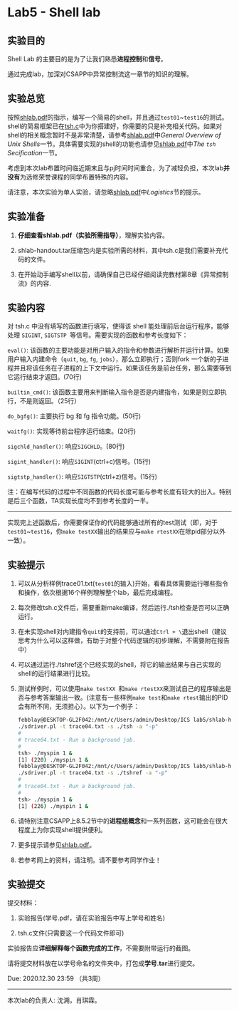 # Lab5 - Shell lab

## 实验目的

Shell Lab 的主要目的是为了让我们熟悉**进程控制**和**信号**。

通过完成lab，加深对CSAPP中异常控制流这一章节的知识的理解。

## 实验总览

按照[shlab.pdf](./shlab.pdf)的指示，编写一个简易的shell，并且通过`test01`~`test16`的测试。shell的简易框架已在[tsh.c](./tsh.c)中为你搭建好，你需要的只是补充相关代码。如果对shell的相关概念暂时不是非常清楚，请参考[shlab.pdf](./shlab.pdf)中*General Overview of Unix Shells*一节。具体需要实现的shell的功能也请参见[shlab.pdf](./shlab.pdf)中*The `tsh` Secification*一节。

考虑到本次lab布置时间临近期末且与pj时间时间重合，为了减轻负担，本次lab**并没有**为选修荣誉课程的同学布置特殊的内容。

请注意，本次实验为单人实验，请忽略[shlab.pdf](./shlab.pdf)中*Logistics*节的提示。

## 实验准备

1. **仔细查看shlab.pdf（实验所需指导）**，理解实验内容。

2. shlab-handout.tar压缩包内是实验所需的材料，其中tsh.c是我们需要补充代码的文件。

3. 在开始动手编写shell以前，请确保自己已经仔细阅读完教材第8章《异常控制流》的内容.

## 实验内容

对 tsh.c 中没有填写的函数进行填写，使得该 shell 能处理前后台运行程序，能够处理 `SIGINT`, `SIGTSTP `等信号。需要实现的函数和参考长度如下：

`eval()`: 该函数的主要功能是对用户输入的指令和参数进行解析并运行计算。如果用户输入内建命令（`quit`, `bg`, `fg`, `jobs`），那么立即执行；否则fork 一个新的子进程并且将该任务在子进程的上下文中运行。如果该任务是前台任务，那么需要等到它运行结束才返回。(70行)

`builtin_cmd()`: 该函数主要用来判断输入指令是否是内建指令，如果是则立即执行，不是则返回。（25行）

`do_bgfg()`: 主要执行 bg 和 fg 指令功能。(50行)

`waitfg()`: 实现等待前台程序运行结束。(20行)

`sigchld_handler()`: 响应`SIGCHLD`。(80行)

`sigint_handler()`: 响应`SIGINT`(ctrl+c)信号。(15行)

`sigtstp_handler()`: 响应`SIGTSTP`(ctrl+z)信号。(15行)

注：在编写代码的过程中不同函数的代码长度可能与参考长度有较大的出入。特别是后三个函数，TA实现长度均不到参考长度的一半。

----

实现完上述函数后，你需要保证你的代码能够通过所有的test测试（即，对于`test01`~`test16`，你`make testXX`输出的结果应与`make rtestXX`在除pid部分以外一致）。

## 实验提示

1. 可以从分析样例trace01.txt(`test01`的输入)开始，看看具体需要运行哪些指令和操作，依次根据16个样例理解整个lab，最后完成编程。

2. 每次修改tsh.c文件后，需要重新make编译，然后运行./tsh检查是否可以正确运行。

3. 在未实现shell对内建指令`quit`的支持前，可以通过`Ctrl + \`退出shell（建议思考为什么可以这样做，有助于对整个代码逻辑的初步理解，不需要附在报告中）

4. 可以通过运行./tshref这个已经实现的shell，将它的输出结果与自己实现的shell的运行结果进行比较。

5. 测试样例时，可以使用`make testXX `和`make rtestXX`来测试自己的程序输出是否与参考答案输出一致。(注意有一些样例`make test`和`make rtest`输出的PID会有所不同，无须担心）。以下为一个例子：

   ```bash
   febblay@DESKTOP-GL2F042:/mnt/c/Users/admin/Desktop/ICS lab5/shlab-handout$ make test04
   ./sdriver.pl -t trace04.txt -s ./tsh -a "-p"
   #
   # trace04.txt - Run a background job.
   #
   tsh> ./myspin 1 &
   [1] (220) ./myspin 1 &
   febblay@DESKTOP-GL2F042:/mnt/c/Users/admin/Desktop/ICS lab5/shlab-handout$ make rtest04
   ./sdriver.pl -t trace04.txt -s ./tshref -a "-p"
   #
   # trace04.txt - Run a background job.
   #
   tsh> ./myspin 1 &
   [1] (226) ./myspin 1 &
   ```

6. 请特别注意CSAPP上8.5.2节中的**进程组概念**和一系列函数，这可能会在很大程度上为你实现shell提供便利。

7. 更多提示请参见[shlab.pdf](./shlab.pdf)。

8. 若参考网上的资料，请注明。请不要参考同学作业！

## 实验提交

提交材料：

1. 实验报告(学号.pdf，请在实验报告中写上学号和姓名)

2. tsh.c文件(只需要这一个代码文件即可)

实验报告应**详细解释每个函数完成的工作**，不需要附带运行的截图。

请将提交材料放在以学号命名的文件夹中，打包成**学号.tar**进行提交。

Due: 2020.12.30 23:59 （共3周）

---

本次lab的负责人: 沈溯，肖琪霖。

